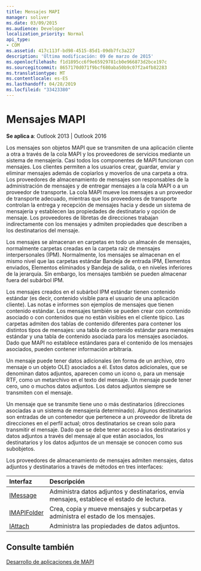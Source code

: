```yaml
---
title: Mensajes MAPI
manager: soliver
ms.date: 03/09/2015
ms.audience: Developer
localization_priority: Normal
api_type:
- COM
ms.assetid: 417c113f-bd98-4515-85d1-09db7fc3a227
description: 'Última modificación: 09 de marzo de 2015'
ms.openlocfilehash: f1d1895cc6f9e65929781cb0e966873d2bce197c
ms.sourcegitcommit: 8657170d071f9bcf680aba50b9c07f2a4fb82283
ms.translationtype: MT
ms.contentlocale: es-ES
ms.lasthandoff: 04/28/2019
ms.locfileid: "33423380"
---
```

# <a name="mapi-messages"></a>Mensajes MAPI

  
  
**Se aplica a**: Outlook 2013 | Outlook 2016 
  
Los mensajes son objetos MAPI que se transmiten de una aplicación cliente a otra a través de la cola MAPI y los proveedores de servicios mediante un sistema de mensajería. Casi todos los componentes de MAPI funcionan con mensajes. Los clientes permiten a los usuarios crear, guardar, enviar y eliminar mensajes además de copiarlos y moverlos de una carpeta a otra. Los proveedores de almacenamiento de mensajes son responsables de la administración de mensajes y de entregar mensajes a la cola MAPI o a un proveedor de transporte. La cola MAPI mueve los mensajes a un proveedor de transporte adecuado, mientras que los proveedores de transporte controlan la entrega y recepción de mensajes hacia y desde un sistema de mensajería y establecen las propiedades de destinatario y opción de mensaje. Los proveedores de libretas de direcciones trabajan indirectamente con los mensajes y admiten propiedades que describen a los destinatarios del mensaje.
  
Los mensajes se almacenan en carpetas en todo un almacén de mensajes, normalmente carpetas creadas en la carpeta raíz de mensajes interpersonales (IPM). Normalmente, los mensajes se almacenan en el mismo nivel que las carpetas estándar Bandeja de entrada IPM, Elementos enviados, Elementos eliminados y Bandeja de salida, o en niveles inferiores de la jerarquía. Sin embargo, los mensajes también se pueden almacenar fuera del subárbol IPM.
  
Los mensajes creados en el subárbol IPM estándar tienen contenido estándar (es decir, contenido visible para el usuario de una aplicación cliente). Las notas e informes son ejemplos de mensajes que tienen contenido estándar. Los mensajes también se pueden crear con contenido asociado o con contenidos que no están visibles en el cliente típico. Las carpetas admiten dos tablas de contenido diferentes para contener los distintos tipos de mensajes: una tabla de contenido estándar para mensajes estándar y una tabla de contenido asociada para los mensajes asociados. Dado que MAPI no establece estándares para el contenido de los mensajes asociados, pueden contener información arbitraria. 
  
Un mensaje puede tener datos adicionales (en forma de un archivo, otro mensaje o un objeto OLE) asociados a él. Estos datos adicionales, que se denominan datos adjuntos, aparecen como un icono o, para un mensaje RTF, como un metarchivo en el texto del mensaje. Un mensaje puede tener cero, uno o muchos datos adjuntos. Los datos adjuntos siempre se transmiten con el mensaje.
  
Un mensaje que se transmite tiene uno o más destinatarios (direcciones asociadas a un sistema de mensajería determinado). Algunos destinatarios son entradas de un contenedor que pertenece a un proveedor de libreta de direcciones en el perfil actual; otros destinatarios se crean solo para transmitir el mensaje. Dado que se debe tener acceso a los destinatarios y datos adjuntos a través del mensaje al que están asociados, los destinatarios y los datos adjuntos de un mensaje se conocen como sus subobjetos. 
  
Los proveedores de almacenamiento de mensajes admiten mensajes, datos adjuntos y destinatarios a través de métodos en tres interfaces: 
  
|**Interfaz**|**Descripción**|
|:-----|:-----|
|[IMessage](imessageimapiprop.md) <br/> |Administra datos adjuntos y destinatarios, envía mensajes, establece el estado de lectura.  <br/> |
|[IMAPIFolder](imapifolderimapicontainer.md) <br/> |Crea, copia y mueve mensajes y subcarpetas y administra el estado de los mensajes.  <br/> |
|[IAttach](iattachimapiprop.md) <br/> |Administra las propiedades de datos adjuntos.  <br/> |
   
## <a name="see-also"></a>Consulte también



[Desarrollo de aplicaciones de MAPI](mapi-application-development.md)

